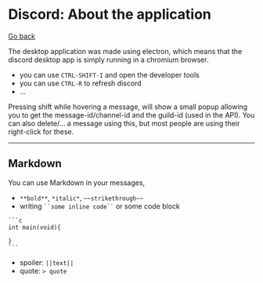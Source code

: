 # Discord: About the application

[Go back](..#discord)

The desktop application was made using electron, which means that the discord desktop app is simply running in a chromium browser.

* you can use ``CTRL-SHIFT-I`` and open the developer tools
* you can use ``CTRL-R`` to refresh discord
* ...

Pressing shift while hovering a message, will show a small popup allowing you to get the message-id/channel-id and the guild-id (used in the API). You can also delete/... a message using this, but most people are using their right-click for these.

<hr class="sl">

## Markdown

You can use Markdown in your messages,

* ``**bold**``, ``*italic*``, ``~~strikethrough~~``
* writing <code>\`\`some inline code\`\`</code> or some code block

<pre class="language-md">
<code class="language-md"
>```c
int main(void){

}
```</code>
</pre>

* spoiler: ``||text||``
* quote: ```> quote```